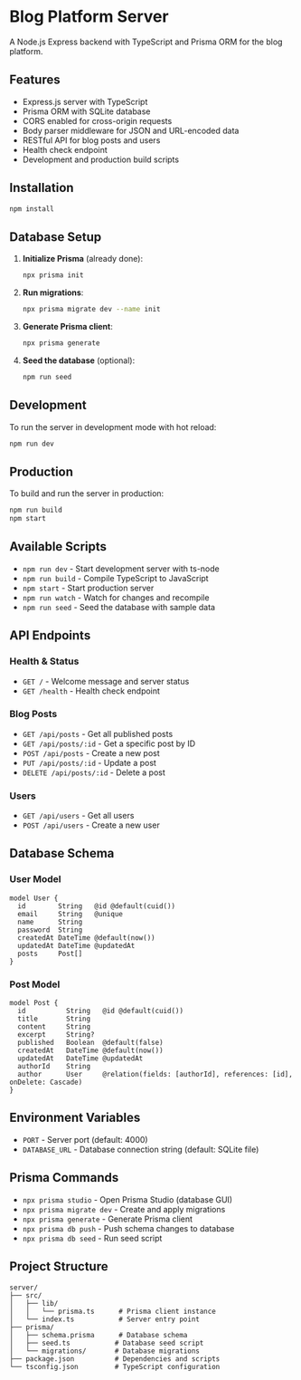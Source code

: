 # Blog Platform Server

A Node.js Express backend with TypeScript and Prisma ORM for the blog platform.

## Features

- Express.js server with TypeScript
- Prisma ORM with SQLite database
- CORS enabled for cross-origin requests
- Body parser middleware for JSON and URL-encoded data
- RESTful API for blog posts and users
- Health check endpoint
- Development and production build scripts

## Installation

```bash
npm install
```

## Database Setup

1. **Initialize Prisma** (already done):
   ```bash
   npx prisma init
   ```

2. **Run migrations**:
   ```bash
   npx prisma migrate dev --name init
   ```

3. **Generate Prisma client**:
   ```bash
   npx prisma generate
   ```

4. **Seed the database** (optional):
   ```bash
   npm run seed
   ```

## Development

To run the server in development mode with hot reload:

```bash
npm run dev
```

## Production

To build and run the server in production:

```bash
npm run build
npm start
```

## Available Scripts

- `npm run dev` - Start development server with ts-node
- `npm run build` - Compile TypeScript to JavaScript
- `npm start` - Start production server
- `npm run watch` - Watch for changes and recompile
- `npm run seed` - Seed the database with sample data

## API Endpoints

### Health & Status
- `GET /` - Welcome message and server status
- `GET /health` - Health check endpoint

### Blog Posts
- `GET /api/posts` - Get all published posts
- `GET /api/posts/:id` - Get a specific post by ID
- `POST /api/posts` - Create a new post
- `PUT /api/posts/:id` - Update a post
- `DELETE /api/posts/:id` - Delete a post

### Users
- `GET /api/users` - Get all users
- `POST /api/users` - Create a new user

## Database Schema

### User Model
```prisma
model User {
  id        String   @id @default(cuid())
  email     String   @unique
  name      String
  password  String
  createdAt DateTime @default(now())
  updatedAt DateTime @updatedAt
  posts     Post[]
}
```

### Post Model
```prisma
model Post {
  id          String   @id @default(cuid())
  title       String
  content     String
  excerpt     String?
  published   Boolean  @default(false)
  createdAt   DateTime @default(now())
  updatedAt   DateTime @updatedAt
  authorId    String
  author      User     @relation(fields: [authorId], references: [id], onDelete: Cascade)
}
```

## Environment Variables

- `PORT` - Server port (default: 4000)
- `DATABASE_URL` - Database connection string (default: SQLite file)

## Prisma Commands

- `npx prisma studio` - Open Prisma Studio (database GUI)
- `npx prisma migrate dev` - Create and apply migrations
- `npx prisma generate` - Generate Prisma client
- `npx prisma db push` - Push schema changes to database
- `npx prisma db seed` - Run seed script

## Project Structure

```
server/
├── src/
│   ├── lib/
│   │   └── prisma.ts      # Prisma client instance
│   └── index.ts           # Server entry point
├── prisma/
│   ├── schema.prisma      # Database schema
│   ├── seed.ts           # Database seed script
│   └── migrations/       # Database migrations
├── package.json          # Dependencies and scripts
└── tsconfig.json         # TypeScript configuration
```
